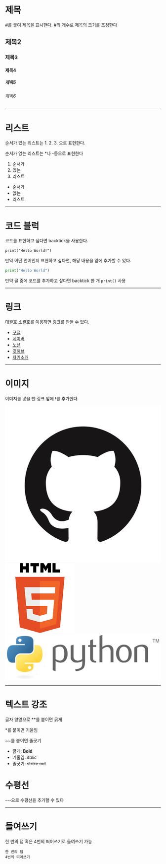 # **제목**
#를 붙여 제목을 표시한다.
#의 개수로 제목의 크기를 조정한다
## 제목2
### 제목3
#### 제목4
##### 제목5
###### 제목6
---
# 리스트
순서가 있는 리스트는 1. 2. 3. 으로 표현한다.

순서가 없는 리스트는 *나 -등으로 표현한다

1. 순서가
2. 있는
3. 리스트

* 순서가
* 없는
* 리스트

---
# **코드 블럭**
코드를 표현하고 싶다면 backtick을 사용한다.

```
print("Hello World!")
```
만약 어떤 언어인지 표현하고 싶다면, 해당 내용을 앞에 추가할 수 있다.
```python
print("Hello World")
```
만약 글 중에 코드를 추가하고 싶다면 backtick 한 개 `print()` 사용

---
# **링크**
대괄호 소괄호를 이용하면 [링크]()를 만들 수 있다.
- [구글](https://www.google.com)
- [네이버](https://www.naver.com/)
- [노션](https://www.notion.so/ko-kr)
- [깃허브](https://github.com/)
- [자기소개](https://www.notion.so/hg-edu/4e10bbf89ccc42a58ddad5182e08e93f?v=68acea39be84453d90181eb97bb40ad7&p=f7d75b99f0dc4e319a79823d75bb2596&pm=s)
---
# **이미지**
이미지를 넣을 땐 링크 앞에 !를 추가한다.

![깃허브 로고](images/github_logo.png)
![html 로고](images/htm_logo.png)
![파이썬 로고](images/python_logo.png)

---
# **텍스트 강조**
글자 양옆으로 **를 붙이면 굵게

*를 붙이면 기울임

~~를 붙이면 줄긋기
- 굵게: **Bold**
- 기울임: *italic*
- 줄긋기: ~~strike out~~

# **수평선**
---으로 수평선을 추가할 수 있다

---
# **들여쓰기**
한 번의 탭 혹은 4번의 띄어쓰기로 들여쓰기 가능

    한 번의 탭
    4번의 띄어쓰기